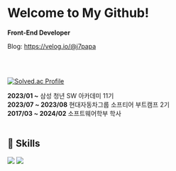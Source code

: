 # Welcome to My Github!

**Front-End Developer**

Blog: https://velog.io/@j7papa

<br>
<br>

[![Solved.ac Profile](http://mazassumnida.wtf/api/v2/generate_badge?boj=jkpapa)](https://solved.ac/jkpapa/)

**2023/01&nbsp;~** 삼성 청년 SW 아카데미 11기 <br>
**2023/07 ~ 2023/08** 현대자동차그룹 소프티어 부트캠프 2기<br>
**2017/03 ~ 2024/02** 소프트웨어학부 학사
<br>
<br>

## :snail: Skills

<img src="https://img.shields.io/badge/javascript-%23323330.svg?style=for-the-badge&logo=javascript&logoColor=%23F7DF1E"/>
<img src="https://img.shields.io/badge/react-%2320232a.svg?style=for-the-badge&logo=react&logoColor=%2361DAFB"/>
<br>
<br>
